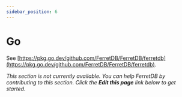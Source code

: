 ```yaml
---
sidebar_position: 6
---
```


# Go

See [https://pkg.go.dev/github.com/FerretDB/FerretDB/ferretdb](https://pkg.go.dev/github.com/FerretDB/FerretDB/ferretdb).

_This section is not currently available.
You can help FerretDB by contributing to this section.
Click the **Edit this page** link below to get started_.
